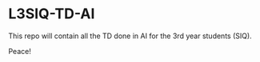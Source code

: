# L3SIQ-TD-AI

This repo will contain all the TD done in AI for the 3rd year students (SIQ). 

Peace! 
